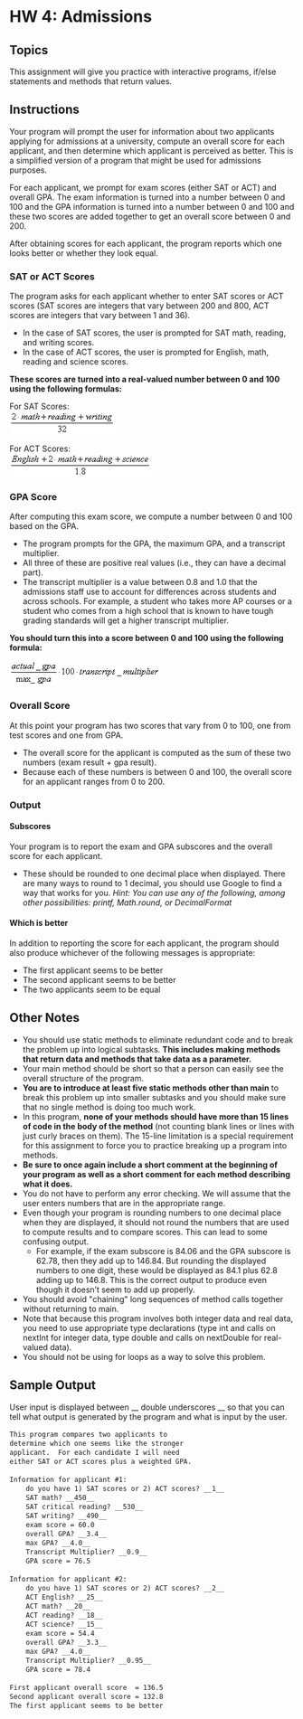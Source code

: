 # HW 4: Admissions

## Topics
This assignment will give you practice with interactive programs, if/else statements and methods that return values.

## Instructions
Your program will prompt the user for information about two applicants applying for admissions at a university, compute an overall score for each applicant, and then determine which applicant is perceived as better. This is a simplified version of a program that might be used for admissions purposes.

For each applicant, we prompt for exam scores (either SAT or ACT) and overall GPA.  The exam information is turned into a number between 0 and 100 and the GPA information is turned into a number between 0 and 100 and these two scores are added together to get an overall score between 0 and 200.  

After obtaining scores for each applicant, the program reports which one looks better or whether they look equal.

### SAT or ACT Scores
The program asks for each applicant whether to enter SAT scores or ACT scores (SAT scores are integers that vary between 200 and 800, ACT scores are integers that vary between 1 and 36).  
- In the case of SAT scores, the user is prompted for SAT math, reading, and writing scores.  
- In the case of ACT scores, the user is prompted for English, math, reading and science scores.  

**These scores are turned into a real-valued number between 0 and 100 using the following formulas:**

For SAT Scores:  
![SAT Formula](../images/admissions-sat.gif)

For ACT Scores:  
![ACT Formula](../images/admissions-act.gif)

### GPA Score
After computing this exam score, we compute a number between 0 and 100 based on the GPA.  
- The program prompts for the GPA, the maximum GPA, and a transcript multiplier.  
- All three of these are positive real values (i.e., they can have a decimal part).  
- The transcript multiplier is a value between 0.8 and 1.0 that the admissions staff use to account for differences across students and across schools.  For example, a student who takes more AP courses or a student who comes from a high school that is known to have tough grading standards will get a higher transcript multiplier.  

**You should turn this into a score between 0 and 100 using the following formula:**

![Score Formula](../images/admissions-gpa.gif)

### Overall Score
At this point your program has two scores that vary from 0 to 100, one from test scores and one from GPA.  
- The overall score for the applicant is computed as the sum of these two numbers (exam result + gpa result).  
- Because each of these numbers is between 0 and 100, the overall score for an applicant ranges from 0 to 200.

### Output

#### Subscores
Your program is to report the exam and GPA subscores and the overall score for each applicant.  
- These should be rounded to one decimal place when displayed. There are many ways to round to 1 decimal, you should use Google to find a way that works for you. _Hint: You can use any of the following, among other possibilities: printf, Math.round, or DecimalFormat_

#### Which is better
In addition to reporting the score for each applicant, the program should also produce whichever of the following messages is appropriate:
- The first applicant seems to be better
- The second applicant seems to be better
- The two applicants seem to be equal

## Other Notes
- You should use static methods to eliminate redundant code and to break the problem up into logical subtasks. **This includes making methods that return data and methods that take data as a parameter.**
- Your main method should be short so that a person can easily see the overall structure of the program.
- **You are to introduce at least five static methods other than main**  to break this problem up into smaller subtasks and you should make sure that no single method is doing too much work.
- In this program, **none of your methods should have more than 15 lines of code in the body of the method** (not counting blank lines or lines with just curly braces on them). The 15-line limitation is a special requirement for this assignment to force you to practice breaking up a program into methods.
- **Be sure to once again include a short comment at the beginning of your program as well as a short comment for each method describing what it does.**
- You do not have to perform any error checking.  We will assume that the user enters numbers that are in the appropriate range.
- Even though your program is rounding numbers to one decimal place when they are displayed, it should not round the numbers that are used to compute results and to compare scores. This can lead to some confusing output.
  - For example, if the exam subscore is 84.06 and the GPA subscore is 62.78, then they add up to 146.84.  But rounding the displayed numbers to one digit, these would be displayed as 84.1 plus 62.8 adding up to 146.8. This is the correct output to produce even though it doesn’t seem to add up properly.
- You should avoid "chaining" long sequences of method calls together without returning to main.  
- Note that because this program involves both integer data and real data, you need to use appropriate type declarations (type int and calls on nextInt for integer data, type double and calls on nextDouble for real-valued data).  
- You should not be using for loops as a way to solve this problem.


## Sample Output
User input is displayed between __ double underscores __ so that you can tell what output is generated by the program and what is input by the user.

```
This program compares two applicants to
determine which one seems like the stronger
applicant.  For each candidate I will need
either SAT or ACT scores plus a weighted GPA.

Information for applicant #1:
    do you have 1) SAT scores or 2) ACT scores? __1__
    SAT math? __450__
    SAT critical reading? __530__
    SAT writing? __490__
    exam score = 60.0
    overall GPA? __3.4__
    max GPA? __4.0__
    Transcript Multiplier? __0.9__
    GPA score = 76.5

Information for applicant #2:
    do you have 1) SAT scores or 2) ACT scores? __2__
    ACT English? __25__
    ACT math? __20__
    ACT reading? __18__
    ACT science? __15__
    exam score = 54.4
    overall GPA? __3.3__
    max GPA? __4.0__
    Transcript Multiplier? __0.95__
    GPA score = 78.4

First applicant overall score  = 136.5
Second applicant overall score = 132.8
The first applicant seems to be better
```
